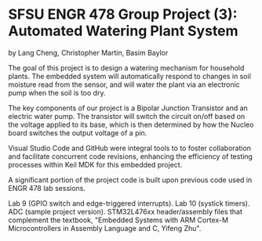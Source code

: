 # SFSU ENGR 478 Group Project (3): Automated Watering Plant System
by Lang Cheng, Christopher Martin, Basim Baylor

The goal of this project is to design a watering mechanism for household plants. The embedded system will automatically respond to changes in soil moisture read from the sensor, and will water the plant via an electronic pump when the soil is too dry.

The key components of our project is a Bipolar Junction Transistor and an electric water pump. The transistor will switch the circuit on/off based on the voltage applied to its base, which is then determined by how the Nucleo board switches the output voltage of a pin.

Visual Studio Code and GitHub were integral tools to to foster collaboration and facilitate concurrent code revisions, enhancing the efficiency of testing processes within Keil MDK for this embedded project.

A significant portion of the project code is built upon previous code used in ENGR 478 lab sessions. 

Lab 9 (GPIO switch and edge-triggered interrupts).
Lab 10 (systick timers).
ADC (sample project version).
STM32L476xx header/assembly files that complement the textbook, "Embedded Systems with ARM Cortex-M Microcontrollers in Assembly Language and C, Yifeng Zhu".
